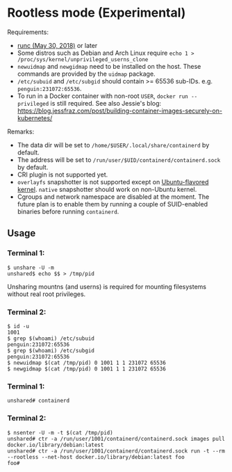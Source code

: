 # Rootless mode (Experimental)

Requirements:
- [runc (May 30, 2018)](https://github.com/opencontainers/runc/commit/ecd55a4135e0a26de884ce436442914f945b1e76) or later
- Some distros such as Debian and Arch Linux require `echo 1 > /proc/sys/kernel/unprivileged_userns_clone`
- `newuidmap` and `newgidmap` need to be installed on the host. These commands are provided by the `uidmap` package.
- `/etc/subuid` and `/etc/subgid` should contain >= 65536 sub-IDs. e.g. `penguin:231072:65536`.
- To run in a Docker container with non-root `USER`, `docker run --privileged` is still required. See also Jessie's blog: https://blog.jessfraz.com/post/building-container-images-securely-on-kubernetes/

Remarks:

* The data dir will be set to `/home/$USER/.local/share/containerd` by default.
* The address will be set to `/run/user/$UID/containerd/containerd.sock` by default.
* CRI plugin is not supported yet.
* `overlayfs` snapshotter is not supported except on [Ubuntu-flavored kernel](http://kernel.ubuntu.com/git/ubuntu/ubuntu-artful.git/commit/fs/overlayfs?h=Ubuntu-4.13.0-25.29&id=0a414bdc3d01f3b61ed86cfe3ce8b63a9240eba7). `native` snapshotter should work on non-Ubuntu kernel.
* Cgroups and network namespace are disabled at the moment. The future plan is to enable them by running a couple of SUID-enabled binaries before running `containerd`.

## Usage

### Terminal 1:

```
$ unshare -U -m
unshared$ echo $$ > /tmp/pid
```

Unsharing mountns (and userns) is required for mounting filesystems without real root privileges.

### Terminal 2:

```
$ id -u
1001
$ grep $(whoami) /etc/subuid
penguin:231072:65536
$ grep $(whoami) /etc/subgid
penguin:231072:65536
$ newuidmap $(cat /tmp/pid) 0 1001 1 1 231072 65536
$ newgidmap $(cat /tmp/pid) 0 1001 1 1 231072 65536
```

### Terminal 1:

```
unshared# containerd
```

### Terminal 2:

```
$ nsenter -U -m -t $(cat /tmp/pid)
unshared# ctr -a /run/user/1001/containerd/containerd.sock images pull docker.io/library/debian:latest
unshared# ctr -a /run/user/1001/containerd/containerd.sock run -t --rm --rootless --net-host docker.io/library/debian:latest foo
foo#
```
